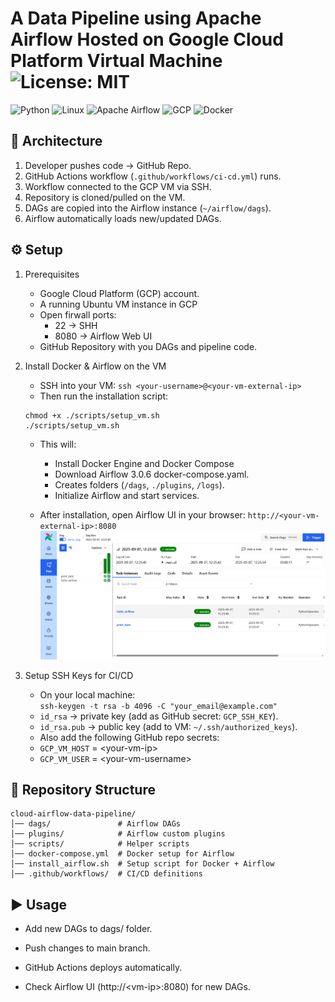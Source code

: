 # A Data Pipeline using Apache Airflow Hosted on Google Cloud Platform Virtual Machine ![License: MIT](https://img.shields.io/badge/License-MIT-yellow.svg)


![Python](https://img.shields.io/badge/Python-3776AB?style=for-the-badge&logo=python&logoColor=white)
![Linux](https://img.shields.io/badge/Linux-FCC624?style=for-the-badge&logo=linux&logoColor=black)
![Apache Airflow](https://img.shields.io/badge/Apache%20Airflow-017CEE?style=for-the-badge&logo=Apache%20Airflow&logoColor=white)
![GCP](https://img.shields.io/badge/Google%20Cloud-4285F4?style=for-the-badge&logo=Google%20Cloud&logoColor=white)
![Docker](https://img.shields.io/badge/Docker-2496ED?style=for-the-badge&logo=Docker&logoColor=white)

## 🚀 Architecture
1. Developer pushes code -> GitHub Repo.
2. GitHub Actions workflow (`.github/workflows/ci-cd.yml`) runs.
3. Workflow connected to the GCP VM via SSH.
4. Repository is cloned/pulled on the VM.
5. DAGs are copied into the Airflow instance (`~/airflow/dags`).
6. Airflow automatically loads new/updated DAGs.

## ⚙️ Setup
1. Prerequisites
    * Google Cloud Platform (GCP) account.
    * A running Ubuntu VM instance in GCP
    * Open firwall ports:
        * 22 -> SHH
        * 8080 -> Airflow Web UI
    * GitHub Repository with you DAGs and pipeline code.

2. Install Docker & Airflow on the VM
    - SSH into your VM:
    `ssh <your-username>@<your-vm-external-ip>` 
    - Then run the installation script:
    ```
    chmod +x ./scripts/setup_vm.sh
    ./scripts/setup_vm.sh
    ```  
    - This will:
        * Install Docker Engine and Docker Compose
        * Download Airflow 3.0.6 docker-compose.yaml.
        * Creates folders (`/dags`, `./plugins`, `/logs`).
        * Initialize Airflow and start services.

    - After installation, open Airflow UI in your browser:
    `http://<your-vm-external-ip>:8080`
![Alt text](assets/images/demo_dag.png)

3. Setup SSH Keys for CI/CD
    - On your local machine:\
    `ssh-keygen -t rsa -b 4096 -C "your_email@example.com"`

    * `id_rsa` → private key (add as GitHub secret: `GCP_SSH_KEY`).
    * `id_rsa.pub` → public key (add to VM: `~/.ssh/authorized_keys`).

    - Also add the following GitHub repo secrets:

    * `GCP_VM_HOST` = \<your-vm-ip\>
    * `GCP_VM_USER` = \<your-vm-username\>

## 📂 Repository Structure
```
cloud-airflow-data-pipeline/
│── dags/               # Airflow DAGs
│── plugins/            # Airflow custom plugins
│── scripts/            # Helper scripts
│── docker-compose.yml  # Docker setup for Airflow
│── install_airflow.sh  # Setup script for Docker + Airflow
│── .github/workflows/  # CI/CD definitions

```
## ▶️ Usage

* Add new DAGs to dags/ folder.

* Push changes to main branch.

* GitHub Actions deploys automatically.

* Check Airflow UI (http://\<vm-ip>\:8080) for new DAGs.


